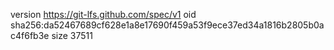 version https://git-lfs.github.com/spec/v1
oid sha256:da52467689cf628e1a8e17690f459a53f9ece37ed34a1816b2805b0ac4f6fb3e
size 37511
